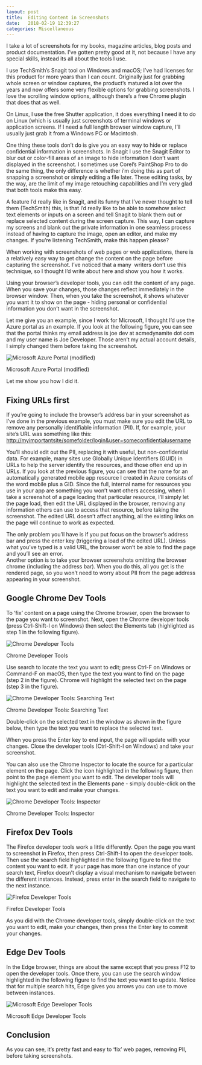 ```yaml
---
layout: post
title:  Editing Content in Screenshots
date:   2018-02-19 12:39:27
categories: Miscellaneous
---
```

I take a lot of screenshots for my books, magazine articles, blog posts and product documentation. I’ve gotten pretty good at it, not because I have any special skills, instead its all about the tools I use.

I use TechSmith’s Snagit tool on Windows and macOS; I’ve had licenses for this product for more years than I can count. Originally just for grabbing whole screen or window captures, the product’s matured a lot over the years and now offers some very flexible options for grabbing screenshots. I love the scrolling window options, although there’s a free Chrome plugin that does that as well.

On Linux, I use the free Shutter application, it does everything I need it to do on Linux (which is usually just screenshots of terminal windows or application screens. If I need a full length browser window capture, I’ll usually just grab it from a Windows PC or Macintosh.

One thing these tools don’t do is give you an easy way to hide or replace confidential information in screenshots. In Snagit I use the Snagit Editor to blur out or color-fill areas of an image to hide information I don’t want displayed in the screenshot. I sometimes use Corel’s PaintShop Pro to do the same thing, the only difference is whether i’m doing this as part of snapping a screenshot or simply editing a file later. These editing tasks, by the way, are the limit of my image retouching capabilities and I’m very glad that both tools make this easy.

A feature I’d really like in Snagit, and its funny that I’ve never thought to tell them (TechSmith) this, is that I’d really like to be able to somehow select text elements or inputs on a screen and tell Snagit to blank them out or replace selected content during the screen capture. This way, I can capture my screens and blank out the private information in one seamless process instead of having to capture the image, open an editor, and make my changes. If you’re listening TechSmith, make this happen please?

When working with screenshots of web pages or web applications, there is a relatively easy way to get change the content on the page before capturing the screenshot. I’ve noticed that a many  writers don’t use this technique, so I thought I’d write about here and show you how it works.

Using your browser’s developer tools, you can edit the content of any page. When you save your changes, those changes reflect immediately in the browser window. Then, when you take the screenshot, it shows whatever you want it to show on the page - hiding personal or confidential information you don’t want in the screenshot.

Let me give you an example, since I work for Microsoft, I thought I’d use the Azure portal as an example. If you look at the following figure, you can see that the portal thinks my email address is joe dev at acmedynamite dot com and my user name is Joe Developer. Those aren’t my actual account details, I simply changed them before taking the screenshot.

![Microsoft Azure Portal (modified)](images/stories/2018/web-content-editing-01.png "Microsoft Azure Portal (modified)")

Microsoft Azure Portal (modified)

  
Let me show you how I did it.

Fixing URLs first
-----------------

If you’re going to include the browser’s address bar in your screenshot as I’ve done in the previous example, you must make sure you edit the URL to remove any personally identifiable information (PII). If, for example, your site’s URL was something like this:  
[http://myimportantsite/somefolder/login&user=someconfidentialusername](http://myimportantsite/somefolder/login&user=someconfidentialusername)

You’ll should edit out the PII, replacing it with useful, but non-confidential data. For example, many sites use Globally Unique Identifiers (GUID) in URLs to help the server identify the resources, and those often end up in URLs. If you look at the previous figure, you can see that the name for an automatically generated mobile app resource I created in Azure consists of the word mobile plus a GID. Since the full, internal name for resources you use in your app are something you won’t want others accessing, when I take a screenshot of a page loading that particular resource, I’ll simply let the page load, then edit the URL displayed in the browser, removing any information others can use to access that resource, before taking the screenshot. The edited URL doesn’t affect anything, all the existing links on the page will continue to work as expected.

The only problem you’ll have is if you put focus on the browser’s address bar and press the enter key (triggering a load of the edited URL). Unless what you’ve typed is a valid URL, the browser won’t be able to find the page and you’ll see an error.  
Another option is to take your browser screenshots omitting the browser chrome (including the address bar). When you do this, all you get is the rendered page, so you won’t need to worry about PII from the page address appearing in your screenshot.

Google Chrome Dev Tools
-----------------------

To ‘fix’ content on a page using the Chrome browser, open the browser to the page you want to screenshot. Next, open the Chrome developer tools (press Ctrl-Shift-I on Windows) then select the Elements tab (highlighted as step 1 in the following figure).

![Chrome Developer Tools](images/stories/2018/web-content-editing-02.png "Chrome Developer Tools")

Chrome Developer Tools

Use search to locate the text you want to edit; press Ctrl-F on Windows or Command-F on macOS, then type the text you want to find on the page (step 2 in the figure). Chrome will highlight the selected text on the page (step 3 in the figure).

![Chrome Developer Tools: Searching Text](images/stories/2018/web-content-editing-03.png "Chrome Developer Tools: Searching Text")

Chrome Developer Tools: Searching Text

Double-click on the selected text in the window as shown in the figure below, then type the text you want to replace the selected text.

When you press the Enter key to end input, the page will update with your changes. Close the developer tools (Ctrl-Shift-I on Windows) and take your screenshot.

You can also use the Chrome Inspector to locate the source for a particular element on the page. Click the icon highlighted in the following figure, then point to the page element you want to edit. The developer tools will highlight the selected text in the Elements pane - simply double-click on the text you want to edit and make your changes.

![Chrome Developer Tools: Inspector](images/stories/2018/web-content-editing-04.png "Chrome Developer Tools: Inspector")

Chrome Developer Tools: Inspector

Firefox Dev Tools
-----------------

The Firefox developer tools work a little differently. Open the page you want to screenshot in Firefox, then press Ctrl-Shift-I to open the developer tools. Then use the search field highlighted in the following figure to find the content you want to edit. If your page has more than one instance of your search text, Firefox doesn’t display a visual mechanism to navigate between the different instances. Instead, press enter in the search field to navigate to the next instance.

![Firefox Developer Tools](images/stories/2018/web-content-editing-05.png "Firefox Developer Tools")

Firefox Developer Tools

As you did with the Chrome developer tools, simply double-click on the text you want to edit, make your changes, then press the Enter key to commit your changes.

Edge Dev Tools
--------------

In the Edge browser, things are about the same except that you press F12 to open the developer tools. Once there, you can use the search window highlighted in the following figure to find the text you want to update. Notice that for multiple search hits, Edge gives you arrows you can use to move between instances.

![Microsoft Edge Developer Tools](images/stories/2018/web-content-editing-06.png "Microsoft Edge Developer Tools")

Microsoft Edge Developer Tools

Conclusion
----------

As you can see, it’s pretty fast and easy to ‘fix’ web pages, removing PII, before taking screenshots.
